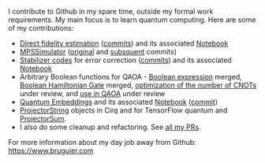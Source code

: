 I contribute to Github in my spare time, outside my formal work requirements. My main focus is to learn quantum computing. Here are some of my contributions:
- [Direct fidelity estimation](https://github.com/quantumlib/Cirq/blob/master/examples/direct_fidelity_estimation.py) ([commits](https://github.com/quantumlib/Cirq/commits/master/examples/direct_fidelity_estimation.py)) and its associated [Notebook](https://github.com/quantumlib/Cirq/blob/master/examples/direct_fidelity_estimation.ipynb)
- [MPSSimulator](https://github.com/quantumlib/Cirq/blob/master/cirq-core/cirq/contrib/quimb/mps_simulator.py) ([original](https://github.com/quantumlib/Cirq/pull/3630) and [subsquent](https://github.com/quantumlib/Cirq/commits/master/cirq/contrib/quimb/mps_simulator.py) commits)
- [Stabilizer codes](https://github.com/quantumlib/Cirq/blob/master/examples/stabilizer_code.py) for error correction ([commits](https://github.com/quantumlib/Cirq/commits/master/examples/stabilizer_code.py)) and its associated [Notebook](https://github.com/quantumlib/Cirq/blob/master/examples/stabilizer_code.ipynb)
- Arbitrary Boolean functions for QAOA - [Boolean expression](https://github.com/quantumlib/Cirq/pull/4282) merged, [Boolean Hamiltonian Gate](https://github.com/quantumlib/Cirq/pull/4309) merged, [optimization of the number of CNOTs](https://github.com/quantumlib/Cirq/pull/4386) under review, and [use in QAOA](https://github.com/quantumlib/Cirq/pull/3989) under review
- [Quantum Embeddings](https://github.com/tensorflow/quantum/blob/research/quantum_embed/quantum_embed.py) and its associated [Notebook](https://github.com/tensorflow/quantum/blob/research/quantum_embed/quantum_embed.ipynb) ([commit](https://github.com/tensorflow/quantum/pull/606))
- [ProjectorString](https://github.com/quantumlib/Cirq/pull/4331) objects in Cirq and for TensorFlow quantum and [ProjectorSum](https://github.com/quantumlib/Cirq/pull/4364).
- I also do some cleanup and refactoring. See [all my PRs](https://github.com/search?l=&o=desc&q=author%3Atonybruguier-google+author%3Atonybruguier&s=created&type=Issues).

For more information about my day job away from Github: https://www.bruguier.com
